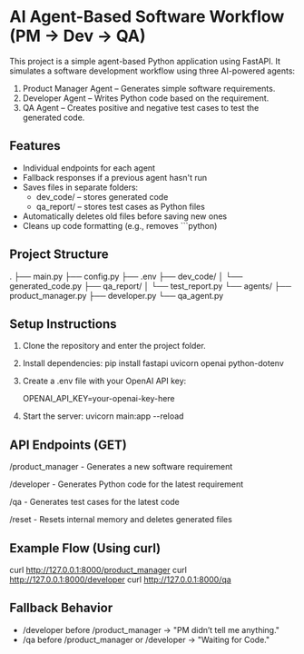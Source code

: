 AI Agent-Based Software Workflow (PM → Dev → QA)
===============================================

This project is a simple agent-based Python application using FastAPI. It simulates a software development workflow using three AI-powered agents:

1. Product Manager Agent – Generates simple software requirements.
2. Developer Agent – Writes Python code based on the requirement.
3. QA Agent – Creates positive and negative test cases to test the generated code.

Features
--------

- Individual endpoints for each agent
- Fallback responses if a previous agent hasn't run
- Saves files in separate folders:
  - dev_code/ – stores generated code
  - qa_report/ – stores test cases as Python files
- Automatically deletes old files before saving new ones
- Cleans up code formatting (e.g., removes ```python)

Project Structure
-----------------

.
├── main.py
├── config.py
├── .env
├── dev_code/
│   └── generated_code.py
├── qa_report/
│   └── test_report.py
└── agents/
    ├── product_manager.py
    ├── developer.py
    └── qa_agent.py

Setup Instructions
------------------

1. Clone the repository and enter the project folder.

2. Install dependencies:
   pip install fastapi uvicorn openai python-dotenv

3. Create a .env file with your OpenAI API key:

   OPENAI_API_KEY=your-openai-key-here

4. Start the server:
   uvicorn main:app --reload

API Endpoints (GET)
-------------------

/product_manager - Generates a new software requirement

/developer - Generates Python code for the latest requirement

/qa - Generates test cases for the latest code

/reset - Resets internal memory and deletes generated files

Example Flow (Using curl)
-------------------------

curl http://127.0.0.1:8000/product_manager
curl http://127.0.0.1:8000/developer
curl http://127.0.0.1:8000/qa

Fallback Behavior
-----------------

- /developer before /product_manager → "PM didn’t tell me anything."
- /qa before /product_manager or /developer → "Waiting for Code."
